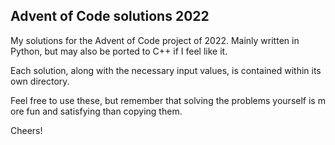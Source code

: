 ## Advent of Code solutions 2022

My solutions for the Advent of Code project of 2022. Mainly written in Python, but may also be ported to C++ if I feel like it.
  
Each solution, along with the necessary input values, is contained within its own directory. 
  
Feel free to use these, but remember that solving the problems yourself is more fun and satisfying than copying them. 
  
Cheers!
